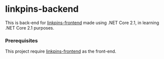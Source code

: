 # linkpins-backend

This is back-end for [linkpins-frontend](https://github.com/DeltaImpact/linkpins-frontend) made using .NET Core 2.1, in learning .NET Core 2.1 purposes.

### Prerequisites

This project require [linkpins-frontend](https://github.com/DeltaImpact/linkpins-frontend) as the front-end.
